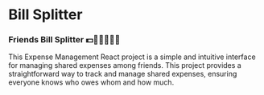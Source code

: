 # Bill Splitter

<h3>Friends Bill Splitter 💵🧑🏻‍🤝‍🧑🏻</h3>
<p>This Expense Management React project is a simple and intuitive interface for managing shared expenses among friends. 
This project provides a straightforward way to track and manage shared expenses, ensuring everyone knows who owes whom and how much.
</p>
